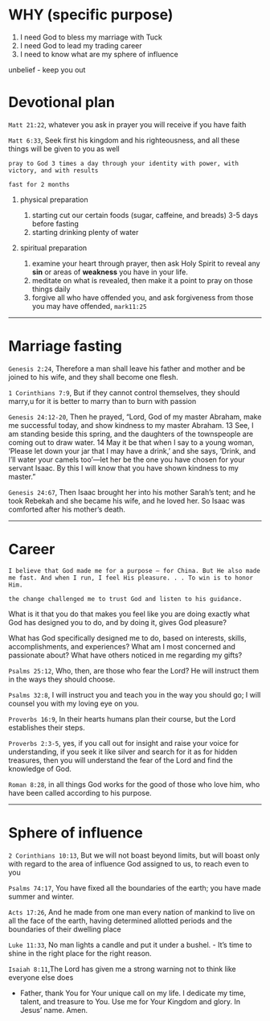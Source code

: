 # WHY (specific purpose)
1. I need God to bless my marriage with Tuck 
2. I need God to lead my trading career 
3. I need to know what are my sphere of influence


unbelief - keep you out

# Devotional plan
`Matt 21:22`, whatever you ask in prayer you will receive if you have faith

`Matt 6:33`, Seek first his kingdom and his righteousness, and all these things will be given to you as well

`pray to God 3 times a day through your identity with power, with victory, and with results`

`fast for 2 months`

1. physical preparation
    1. starting cut our certain foods (sugar, caffeine, and breads) 3-5 days before fasting
    2. starting drinking plenty of water 

2. spiritual preparation
    1. examine your heart through prayer, then ask Holy Spirit to reveal any **sin** or areas of **weakness** you have in your life.
    2. meditate on what is revealed, then make it a point to pray on those things daily
    3. forgive all who have offended you, and ask forgiveness from those you may have offended, `mark11:25` 

---- 
# Marriage fasting
`Genesis 2:24`, Therefore a man shall leave his father and mother and be joined to his wife, and they shall become one flesh.

`1 Corinthians 7:9`, But if they cannot control themselves, they should marry,u for it is better to marry than to burn with passion

`Genesis 24:12-20`, Then he prayed, “Lord, God of my master Abraham, make me successful today, and show kindness to my master Abraham. 13 See, I am standing beside this spring, and the daughters of the townspeople are coming out to draw water. 14 May it be that when I say to a young woman, ‘Please let down your jar that I may have a drink,’ and she says, ‘Drink, and I’ll water your camels too’—let her be the one you have chosen for your servant Isaac. By this I will know that you have shown kindness to my master.”

`Genesis 24:67`, Then Isaac brought her into his mother Sarah’s tent; and he took Rebekah and she became his wife, and he loved her. So Isaac was comforted after his mother’s death.

--- 
# Career
`I believe that God made me for a purpose – for China. But He also made me fast. And when I run, I feel His pleasure. . . To win is to honor Him.`

`the change challenged me to trust God and listen to his guidance.`

What is it that you do that makes you feel like you are doing exactly what God has designed you to do, and by doing it, gives God pleasure?

What has God specifically designed me to do, based on interests, skills, accomplishments, and experiences? What am I most concerned and passionate about? What have others noticed in me regarding my gifts?

`Psalms 25:12`, Who, then, are those who fear the Lord? He will instruct them in the ways they should choose.

`Psalms 32:8`, I will instruct you and teach you in the way you should go; I will counsel you with my loving eye on you.

`Proverbs 16:9`, In their hearts humans plan their course, but the Lord establishes their steps.

`Proverbs 2:3-5`, yes, if you call out for insight and raise your voice for understanding, if you seek it like silver and search for it as for hidden treasures, then you will understand the fear of the Lord and find the knowledge of God.

`Roman 8:28`, in all things God works for the good of those who love him, who have been called according to his purpose.

--- 
# Sphere of influence 
 `2 Corinthians 10:13`, But we will not boast beyond limits, but will boast only with regard to the area of influence God assigned to us, to reach even to you

`Psalms 74:17`, You have fixed all the boundaries of the earth; you have made summer and winter.

`Acts 17:26`, And he made from one man every nation of mankind to live on all the face of the earth, having determined allotted periods and the boundaries of their dwelling place

`Luke 11:33`, No man lights a candle and put it under a bushel. 
    - It’s time to shine in the right place for the right reason.

`Isaiah 8:11`,The Lord has given me a strong warning not to think like everyone else does
- Father, thank You for Your unique call on my life. I dedicate my time, talent, and treasure to You. Use me for Your Kingdom and glory. In Jesus’ name. Amen.